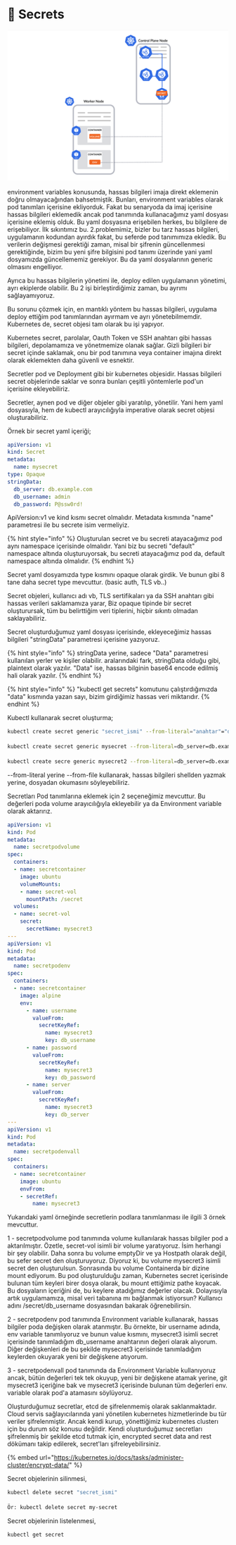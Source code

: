 # 🔑 Secrets

![](../.gitbook/assets/1628621977-k8s-secrets.png)

environment variables konusunda, hassas bilgileri imaja direkt eklemenin doğru olmayacağından bahsetmiştik. Bunları, environment variables olarak pod tanımları içerisine ekliyorduk. Fakat bu senaryoda da imaj içerisine hassas bilgileri eklemedik ancak pod tanımında kullanacağımız yaml dosyası içerisine eklemiş olduk. Bu yaml dosyasına erişebilen herkes, bu bilgilere de erişebiliyor. İlk sıkıntımız bu. 2.problemimiz, bizler bu tarz hassas bilgileri, uygulamanın kodundan ayırdık fakat, bu seferde pod tanımımıza ekledik. Bu verilerin değişmesi gerektiği zaman, misal bir şifrenin güncellenmesi gerektiğinde, bizim bu yeni şifre bilgisini pod tanımı üzerinde yani yaml dosyamızda güncellememiz gerekiyor. Bu da yaml dosyalarının generic olmasını engelliyor.&#x20;

Ayrıca bu hassas bilgilerin yönetimi ile, deploy edilen uygulamanın yönetimi, ayrı ekiplerde olabilir. Bu 2 işi birleştirdiğimiz zaman, bu ayrımı sağlayamıyoruz.

Bu sorunu çözmek için, en mantıklı yöntem bu hassas bilgileri, uygulama deploy ettiğim pod tanımlarından ayırmam ve ayrı yönetebilmemdir. Kubernetes de, secret objesi tam olarak bu işi yapıyor.

Kubernetes secret, parolalar, Oauth Token ve SSH anahtarı gibi hassas bilgileri, depolamamıza ve yönetmemize olanak sağlar. Gizli bilgileri bir secret içinde saklamak, onu bir pod tanımına veya container imajına direkt olarak eklemekten daha güvenli ve esnektir.

Secretler pod ve Deployment gibi bir kubernetes objesidir. Hassas bilgileri secret objelerinde saklar ve sonra bunları çeşitli yöntemlerle pod'un içerisine ekleyebiliriz.

Secretler, aynen pod ve diğer objeler gibi yaratılıp, yönetilir. Yani hem yaml dosyasıyla, hem de kubectl arayıcılığıyla imperative olarak secret objesi oluşturabiliriz.

Örnek bir secret yaml içeriği;

```yaml
apiVersion: v1
kind: Secret
metadata:
  name: mysecret
type: Opaque
stringData:
  db_server: db.example.com
  db_username: admin
  db_password: P@ssw0rd!
```

ApiVersion:v1 ve kind kısmı secret olmalıdır. Metadata kısmında "name" parametresi ile bu secrete isim vermeliyiz.&#x20;

{% hint style="info" %}
Oluşturulan secret ve bu secreti atayacağımız pod aynı namespace içerisinde olmalıdır. Yani biz bu secreti "default" namespace altında oluşturuyorsak, bu secreti atayacağımız pod da, default namespace altında olmalıdır.
{% endhint %}

Secret yaml dosyamızda type kısmını opaque olarak girdik. Ve bunun gibi 8 tane daha secret type mevcuttur. (basic auth, TLS vb..)

Secret objeleri, kullanıcı adı vb, TLS sertifikaları ya da SSH anahtarı gibi hassas verileri saklamamıza yarar, Biz opaque tipinde bir secret oluşturursak, tüm bu belirttiğim veri tiplerini, hiçbir sıkıntı olmadan saklayabiliriz.&#x20;

Secret oluşturduğumuz yaml dosyası içerisinde, ekleyeceğimiz hassas bilgileri "stringData" parametresi içerisine yazıyoruz.

{% hint style="info" %}
stringData yerine, sadece "Data" parametresi kullanılan yerler ve kişiler olabilir. aralarındaki fark, stringData olduğu gibi, plaintext olarak yazılır. "Data" ise, hassas bilginin base64 encode edilmiş hali olarak yazılır.
{% endhint %}

{% hint style="info" %}
"kubectl get secrets" komutunu çalıştırdığımızda "data" kısmında yazan sayı, bizim girdiğimiz hassas veri miktarıdır.
{% endhint %}

Kubectl kullanarak secret oluşturma;

```bash
kubectl create secret generic "secret_ismi" --from-literal="anahtar"="değer" --from-file="anahtar"="değerin_okunacagi_dosya" --from-file="değerin_okunacagi_dosya"

kubectl create secret generic mysecret --from-literal=db_server=db.example.com --from-file=db_server=server.txt --from-file=config.js

kubectl create secre generic mysecret2 --from-literal=db_server=db.example.com --from-literal=db_username=admin --from-literal=db_password=password1
```

\--from-literal yerine --from-file kullanarak, hassas bilgileri shellden yazmak yerine, dosyadan okumasını söyleyebiliriz.

Secretları Pod tanımlarına eklemek için 2 seçeneğimiz mevcuttur. Bu değerleri poda volume arayıcılığıyla ekleyebilir ya da Environment variable olarak aktarırız.

```yaml
apiVersion: v1
kind: Pod
metadata:
  name: secretpodvolume
spec:
  containers:
  - name: secretcontainer
    image: ubuntu
    volumeMounts:
    - name: secret-vol
      mountPath: /secret
  volumes:
  - name: secret-vol
    secret:
      secretName: mysecret3
---
apiVersion: v1
kind: Pod
metadata:
  name: secretpodenv
spec:
  containers:
  - name: secretcontainer
    image: alpine
    env:
      - name: username
        valueFrom:
          secretKeyRef:
            name: mysecret3
            key: db_username
      - name: password
        valueFrom:
          secretKeyRef:
            name: mysecret3
            key: db_password
      - name: server
        valueFrom:
          secretKeyRef:
            name: mysecret3
            key: db_server
---
apiVersion: v1
kind: Pod
metadata:
  name: secretpodenvall
spec:
  containers:
  - name: secretcontainer
    image: ubuntu
    envFrom:
    - secretRef:
        name: mysecret3
```

Yukarıdaki yaml örneğinde secretlerin podlara tanımlanması ile ilgili 3 örnek mevcuttur.

1 - secretpodvolume  pod tanımında volume kullanılarak hassas bilgiler pod a aktarılmıştır. Özetle, secret-vol isimli bir volume yaratıyoruz. İsim herhangi bir şey olabilir. Daha sonra bu volume emptyDir ve ya Hostpath olarak değil, bu sefer secret den oluşturuyoruz. Diyoruz ki, bu volume mysecret3 isimli secret den oluşturulsun. Sonrasında bu volume Containerda bir dizine mount ediyorum. Bu pod oluşturulduğu zaman, Kubernetes secret içerisinde bulunan tüm keyleri birer dosya olarak, bu mount ettiğimiz pathe koyacak. Bu dosyaların içeriğini de, bu keylere atadığımız değerler olacak. Dolayısıyla artık uygulamamıza, misal veri tabanına mı bağlanmak istiyorsun? Kullanıcı adını  /secret/db\_username dosyasından bakarak öğrenebilirsin.

2 - secretpodenv pod tanımında Environment variable kullanarak, hassas bilgiler poda değişken olarak atanmıştır. Bu örnekte, bir username adında, env variable tanımlıyoruz ve bunun value kısmını, mysecret3 isimli secret içerisinde tanımladığım db\_username anahtarının değeri olarak alıyorum. Diğer değişkenleri de bu şekilde mysecret3 içerisinde tanımladığım keylerden okuyarak yeni bir değişkene atıyorum.

3 - secretpodenvall pod tanımında da Environment Variable kullanıyoruz ancak, bütün değerleri tek tek okuyup, yeni bir değişkene atamak yerine, git mysecret3 içeriğine bak ve mysecret3 içerisinde bulunan tüm değerleri env. variable olarak pod'a atamasını söylüyoruz.

Oluşturduğumuz secretlar, etcd de şifrelenmemiş olarak saklanmaktadır. Cloud servis sağlayıcılarında yani yönetilen kubernetes hizmetlerinde bu tür veriler şifrelenmiştir. Ancak kendi kurup, yönettiğimiz kubernetes clusterı için bu durum söz konusu değildir. Kendi oluşturduğumuz secretları şifrelenmiş bir şekilde etcd tutmak için, encrypted secret data and rest dökümanı takip edilerek, secret'ları şifreleyebilirsiniz.

{% embed url="https://kubernetes.io/docs/tasks/administer-cluster/encrypt-data/" %}

Secret objelerinin silinmesi,

```bash
kubectl delete secret "secret_ismi"

Ör: kubectl delete secret my-secret
```

Secret objelerinin listelenmesi,

```bash
kubectl get secret
```
